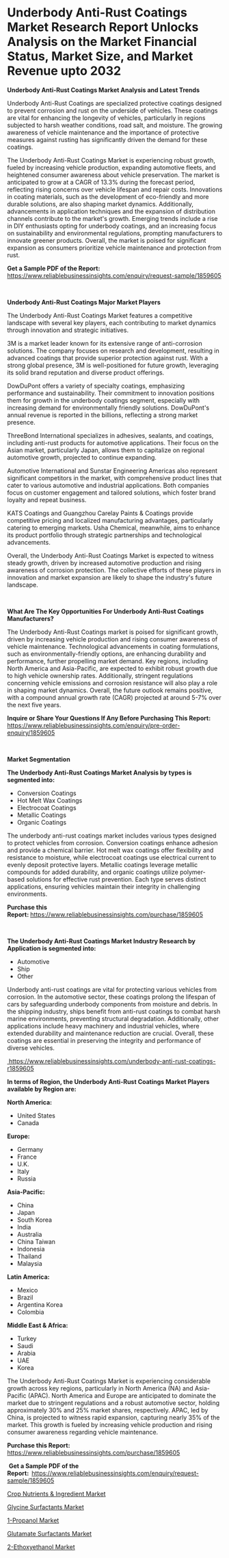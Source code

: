 <p><h1>Underbody Anti-Rust Coatings Market Research Report Unlocks Analysis on the Market Financial Status, Market Size, and Market Revenue upto 2032</h1></p><p><strong>Underbody Anti-Rust Coatings Market Analysis and Latest Trends</strong></p>
<p><p>Underbody Anti-Rust Coatings are specialized protective coatings designed to prevent corrosion and rust on the underside of vehicles. These coatings are vital for enhancing the longevity of vehicles, particularly in regions subjected to harsh weather conditions, road salt, and moisture. The growing awareness of vehicle maintenance and the importance of protective measures against rusting has significantly driven the demand for these coatings.</p><p>The Underbody Anti-Rust Coatings Market is experiencing robust growth, fueled by increasing vehicle production, expanding automotive fleets, and heightened consumer awareness about vehicle preservation. The market is anticipated to grow at a CAGR of 13.3% during the forecast period, reflecting rising concerns over vehicle lifespan and repair costs. Innovations in coating materials, such as the development of eco-friendly and more durable solutions, are also shaping market dynamics. Additionally, advancements in application techniques and the expansion of distribution channels contribute to the market's growth. Emerging trends include a rise in DIY enthusiasts opting for underbody coatings, and an increasing focus on sustainability and environmental regulations, prompting manufacturers to innovate greener products. Overall, the market is poised for significant expansion as consumers prioritize vehicle maintenance and protection from rust.</p></p>
<p><strong>Get a Sample PDF of the Report:&nbsp;</strong> <a href="https://www.reliablebusinessinsights.com/enquiry/request-sample/1859605?utm_campaign=1138&utm_medium=2&utm_source=Github&utm_content=ia&utm_term=03042025&utm_id=underbody-anti-rust-coatings">https://www.reliablebusinessinsights.com/enquiry/request-sample/1859605</a></p>
<p>&nbsp;</p>
<p><strong>Underbody Anti-Rust Coatings Major Market Players</strong></p>
<p><p>The Underbody Anti-Rust Coatings Market features a competitive landscape with several key players, each contributing to market dynamics through innovation and strategic initiatives.</p><p>3M is a market leader known for its extensive range of anti-corrosion solutions. The company focuses on research and development, resulting in advanced coatings that provide superior protection against rust. With a strong global presence, 3M is well-positioned for future growth, leveraging its solid brand reputation and diverse product offerings.</p><p>DowDuPont offers a variety of specialty coatings, emphasizing performance and sustainability. Their commitment to innovation positions them for growth in the underbody coatings segment, especially with increasing demand for environmentally friendly solutions. DowDuPont's annual revenue is reported in the billions, reflecting a strong market presence.</p><p>ThreeBond International specializes in adhesives, sealants, and coatings, including anti-rust products for automotive applications. Their focus on the Asian market, particularly Japan, allows them to capitalize on regional automotive growth, projected to continue expanding.</p><p>Automotive International and Sunstar Engineering Americas also represent significant competitors in the market, with comprehensive product lines that cater to various automotive and industrial applications. Both companies focus on customer engagement and tailored solutions, which foster brand loyalty and repeat business.</p><p>KATS Coatings and Guangzhou Carelay Paints & Coatings provide competitive pricing and localized manufacturing advantages, particularly catering to emerging markets. Usha Chemical, meanwhile, aims to enhance its product portfolio through strategic partnerships and technological advancements.</p><p>Overall, the Underbody Anti-Rust Coatings Market is expected to witness steady growth, driven by increased automotive production and rising awareness of corrosion protection. The collective efforts of these players in innovation and market expansion are likely to shape the industry's future landscape.</p></p>
<p>&nbsp;</p>
<p><strong>What Are The Key Opportunities For Underbody Anti-Rust Coatings Manufacturers?</strong></p>
<p><p>The Underbody Anti-Rust Coatings market is poised for significant growth, driven by increasing vehicle production and rising consumer awareness of vehicle maintenance. Technological advancements in coating formulations, such as environmentally-friendly options, are enhancing durability and performance, further propelling market demand. Key regions, including North America and Asia-Pacific, are expected to exhibit robust growth due to high vehicle ownership rates. Additionally, stringent regulations concerning vehicle emissions and corrosion resistance will also play a role in shaping market dynamics. Overall, the future outlook remains positive, with a compound annual growth rate (CAGR) projected at around 5-7% over the next five years.</p></p>
<p><strong>Inquire or Share Your Questions If Any Before Purchasing This Report:</strong> <a href="https://www.reliablebusinessinsights.com/enquiry/pre-order-enquiry/1859605?utm_campaign=1138&utm_medium=2&utm_source=Github&utm_content=ia&utm_term=03042025&utm_id=underbody-anti-rust-coatings">https://www.reliablebusinessinsights.com/enquiry/pre-order-enquiry/1859605</a></p>
<p>&nbsp;</p>
<p><strong>Market Segmentation</strong></p>
<p><strong>The Underbody Anti-Rust Coatings Market Analysis by types is segmented into:</strong></p>
<p><ul><li>Conversion Coatings</li><li>Hot Melt Wax Coatings</li><li>Electrocoat Coatings</li><li>Metallic Coatings</li><li>Organic Coatings</li></ul></p>
<p><p>The underbody anti-rust coatings market includes various types designed to protect vehicles from corrosion. Conversion coatings enhance adhesion and provide a chemical barrier. Hot melt wax coatings offer flexibility and resistance to moisture, while electrocoat coatings use electrical current to evenly deposit protective layers. Metallic coatings leverage metallic compounds for added durability, and organic coatings utilize polymer-based solutions for effective rust prevention. Each type serves distinct applications, ensuring vehicles maintain their integrity in challenging environments.</p></p>
<p><strong>Purchase this Report:&nbsp;</strong><a href="https://www.reliablebusinessinsights.com/purchase/1859605?utm_campaign=1138&utm_medium=2&utm_source=Github&utm_content=ia&utm_term=03042025&utm_id=underbody-anti-rust-coatings">https://www.reliablebusinessinsights.com/purchase/1859605</a></p>
<p>&nbsp;</p>
<p><strong>The Underbody Anti-Rust Coatings Market Industry Research by Application is segmented into:</strong></p>
<p><ul><li>Automotive</li><li>Ship</li><li>Other</li></ul></p>
<p><p>Underbody anti-rust coatings are vital for protecting various vehicles from corrosion. In the automotive sector, these coatings prolong the lifespan of cars by safeguarding underbody components from moisture and debris. In the shipping industry, ships benefit from anti-rust coatings to combat harsh marine environments, preventing structural degradation. Additionally, other applications include heavy machinery and industrial vehicles, where extended durability and maintenance reduction are crucial. Overall, these coatings are essential in preserving the integrity and performance of diverse vehicles.</p></p>
<p><a href="https://www.reliablebusinessinsights.com/underbody-anti-rust-coatings-r1859605?utm_campaign=1138&utm_medium=2&utm_source=Github&utm_content=ia&utm_term=03042025&utm_id=underbody-anti-rust-coatings">&nbsp;https://www.reliablebusinessinsights.com/underbody-anti-rust-coatings-r1859605</a></p>
<p><strong>In terms of Region, the Underbody Anti-Rust Coatings Market Players available by Region are:</strong></p>
<p>
    <p> <strong> North America: </strong>
        <ul>
            <li>United States</li>
            <li>Canada</li>
        </ul>
        </p> 
    <p> <strong> Europe: </strong>
        <ul>
            <li>Germany</li>
            <li>France</li>
            <li>U.K.</li>
            <li>Italy</li>
            <li>Russia</li>
        </ul>
        </p> 
    <p> <strong> Asia-Pacific: </strong>
        <ul>
            <li>China</li>
            <li>Japan</li>
            <li>South Korea</li>
            <li>India</li>
            <li>Australia</li>
            <li>China Taiwan</li>
            <li>Indonesia</li>
            <li>Thailand</li>
            <li>Malaysia</li>
        </ul>
        </p> 
    <p> <strong> Latin America: </strong>
        <ul>
            <li>Mexico</li>
            <li>Brazil</li>
            <li>Argentina Korea</li>
            <li>Colombia</li>
        </ul>
        </p> 
    <p> <strong> Middle East & Africa: </strong>
        <ul>
            <li>Turkey</li>
            <li>Saudi</li>
            <li>Arabia</li>
            <li>UAE</li>
            <li>Korea</li>
        </ul>
    </p>
    </p>
<p><p>The Underbody Anti-Rust Coatings Market is experiencing considerable growth across key regions, particularly in North America (NA) and Asia-Pacific (APAC). North America and Europe are anticipated to dominate the market due to stringent regulations and a robust automotive sector, holding approximately 30% and 25% market shares, respectively. APAC, led by China, is projected to witness rapid expansion, capturing nearly 35% of the market. This growth is fueled by increasing vehicle production and rising consumer awareness regarding vehicle maintenance.</p></p>
<p><strong>Purchase this Report: </strong><a href="https://www.reliablebusinessinsights.com/purchase/1859605?utm_campaign=1138&utm_medium=2&utm_source=Github&utm_content=ia&utm_term=03042025&utm_id=underbody-anti-rust-coatings">https://www.reliablebusinessinsights.com/purchase/1859605</a></p>
<p>&nbsp;<strong>Get a Sample PDF of the Report:&nbsp;&nbsp;</strong><a href="https://www.reliablebusinessinsights.com/enquiry/request-sample/1859605?utm_campaign=1138&utm_medium=2&utm_source=Github&utm_content=ia&utm_term=03042025&utm_id=underbody-anti-rust-coatings">https://www.reliablebusinessinsights.com/enquiry/request-sample/1859605</a></p>
<p><strong></strong></p>
<p><p><a href="https://github.com/cezilfinerv9/Market-Research-Report-List-1/blob/main/crop-nutrients-ingredient-market.md?utm_campaign=1138&utm_medium=2&utm_source=Github&utm_content=ia&utm_term=03042025&utm_id=underbody-anti-rust-coatings">Crop Nutrients & Ingredient Market</a></p><p><a href="https://github.com/guyerkanakwu/Market-Research-Report-List-1/blob/main/glycine-surfactants-market.md?utm_campaign=1138&utm_medium=2&utm_source=Github&utm_content=ia&utm_term=03042025&utm_id=underbody-anti-rust-coatings">Glycine Surfactants Market</a></p><p><a href="https://github.com/syskamazucqa/Market-Research-Report-List-1/blob/main/1-propanol-market.md?utm_campaign=1138&utm_medium=2&utm_source=Github&utm_content=ia&utm_term=03042025&utm_id=underbody-anti-rust-coatings">1-Propanol Market</a></p><p><a href="https://github.com/tandepinho3p/Market-Research-Report-List-1/blob/main/glutamate-surfactants-market.md?utm_campaign=1138&utm_medium=2&utm_source=Github&utm_content=ia&utm_term=03042025&utm_id=underbody-anti-rust-coatings">Glutamate Surfactants Market</a></p><p><a href="https://github.com/bhuraoutenc8/Market-Research-Report-List-1/blob/main/2-ethoxyethanol-market.md?utm_campaign=1138&utm_medium=2&utm_source=Github&utm_content=ia&utm_term=03042025&utm_id=underbody-anti-rust-coatings">2-Ethoxyethanol Market</a></p></p>